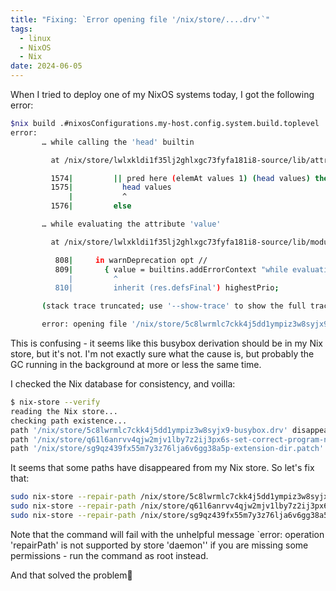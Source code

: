 ```yaml
---
title: "Fixing: `Error opening file '/nix/store/....drv'`"
tags:
  - linux
  - NixOS
  - Nix
date: 2024-06-05
---
```


When I tried to deploy one of my NixOS systems today, I got the following error:

```bash
$nix build .#nixosConfigurations.my-host.config.system.build.toplevel
error:
       … while calling the 'head' builtin

         at /nix/store/lwlxkldi1f35lj2ghlxgc73fyfa181i8-source/lib/attrsets.nix:1575:11:

         1574|         || pred here (elemAt values 1) (head values) then
         1575|           head values
             |           ^
         1576|         else

       … while evaluating the attribute 'value'

         at /nix/store/lwlxkldi1f35lj2ghlxgc73fyfa181i8-source/lib/modules.nix:809:9:

          808|     in warnDeprecation opt //
          809|       { value = builtins.addErrorContext "while evaluating the option `${showOption loc}':" value;
             |         ^
          810|         inherit (res.defsFinal') highestPrio;

       (stack trace truncated; use '--show-trace' to show the full trace)

       error: opening file '/nix/store/5c8lwrmlc7ckk4j5dd1ympiz3w8syjx9-busybox.drv': No such file or directory
```

This is confusing - it seems like this busybox derivation should be in my Nix store, but it's not.
I'm not exactly sure what the cause is, but probably the GC running in the background at more or less the same time.

I checked the Nix database for consistency, and voilla:

```bash
$ nix-store --verify
reading the Nix store...
checking path existence...
path '/nix/store/5c8lwrmlc7ckk4j5dd1ympiz3w8syjx9-busybox.drv' disappeared, but it still has valid referrers!
path '/nix/store/q61l6anrvv4qjw2mjv1lby7z2ij3px6s-set-correct-program-name-for-sleep.patch' disappeared, but it still has valid referrers!
path '/nix/store/sg9qz439fx55m7y3z76lja6v6gg38a5p-extension-dir.patch' disappeared, but it still has valid referrers!
```

It seems that some paths have disappeared from my Nix store. So let's fix that:

```bash
sudo nix-store --repair-path /nix/store/5c8lwrmlc7ckk4j5dd1ympiz3w8syjx9-busybox.drv
sudo nix-store --repair-path /nix/store/q61l6anrvv4qjw2mjv1lby7z2ij3px6s-set-correct-program-name-for-sleep.patch
sudo nix-store --repair-path /nix/store/sg9qz439fx55m7y3z76lja6v6gg38a5p-extension-dir.patch
```

Note that the command will fail with the unhelpful message `error: operation 'repairPath' is not supported by store 'daemon'' if you are missing some permissions - run the command as root instead.

And that solved the problem🤞
